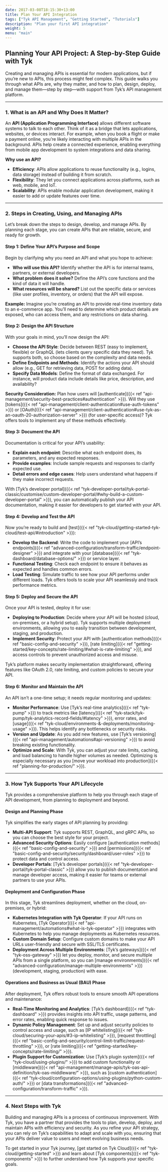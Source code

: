 ```yaml
---
date: 2017-03-08T18:15:30+13:00
title: Plan Your API Integration
tags: ["Tyk API Management", "Getting Started", "Tutorials"]
description: "Plan your first API integration"
weight: 5
menu: "main"
---
```


## Planning Your API Project: A Step-by-Step Guide with Tyk

Creating and managing APIs is essential for modern applications, but if you’re new to APIs, this process might feel complex. This guide walks you through what APIs are, why they matter, and how to plan, design, deploy, and manage them—step by step—with support from Tyk’s API management platform.

---

### 1. What is an API and Why Does It Matter?

An **API (Application Programming Interface)** allows different software systems to talk to each other. Think of it as a bridge that lets applications, websites, or devices interact. For example, when you book a flight or make a payment online, you’re likely interacting with multiple APIs in the background. APIs help create a connected experience, enabling everything from mobile app development to system integrations and data sharing.

**Why use an API?**
- **Efficiency**: APIs allow applications to reuse functionality (e.g., logins, data storage) instead of building it from scratch.
- **Flexibility**: They let you connect applications across platforms, such as web, mobile, and IoT.
- **Scalability**: APIs enable modular application development, making it easier to add or update features over time.

---

### 2. Steps in Creating, Using, and Managing APIs

Let’s break down the steps to design, develop, and manage APIs. By planning each stage, you can create APIs that are reliable, secure, and ready for growth.

#### **Step 1: Define Your API’s Purpose and Scope**

Begin by clarifying why you need an API and what you hope to achieve:
- **Who will use this API?** Identify whether the API is for internal teams, partners, or external developers.
- **What problem does it solve?** Define the API’s core functions and the kind of data it will handle.
- **What resources will be shared?** List out the specific data or services (like user profiles, inventory, or orders) that the API will expose.

**Example:** Imagine you’re creating an API to provide real-time inventory data to an e-commerce app. You’ll need to determine which product details are exposed, who can access them, and any restrictions on data sharing.

#### **Step 2: Design the API Structure**

With your goals in mind, you’ll now design the API:
- **Choose the API Style**: Decide between REST (easy to implement, flexible) or GraphQL (lets clients query specific data they need). Tyk supports both, so choose based on the complexity and data needs.
- **Define Endpoints and Methods**: Identify the actions your API should allow (e.g., GET for retrieving data, POST for adding data).
- **Specify Data Models**: Define the format of data exchanged. For instance, will product data include details like price, description, and availability?
  
**Security Consideration:** Plan how users will [authenticate]({{< ref "api-management/security-best-practices#authentication" >}}). Will they use [tokens]({{< ref "api-management/client-authentication#use-auth-tokens" >}}) or [OAuth]({{< ref "api-management/client-authentication#use-tyk-as-an-oauth-20-authorization-server" >}}) (for user-specific access)? Tyk offers tools to implement any of these methods effectively.

#### **Step 3: Document the API**

Documentation is critical for your API’s usability:
- **Explain each endpoint**: Describe what each endpoint does, its parameters, and any expected responses.
- **Provide examples**: Include sample requests and responses to clarify expected use.
- **Detail errors and edge cases**: Help users understand what happens if they make incorrect requests.

With [Tyk’s developer portal]({{< ref "tyk-developer-portal/tyk-portal-classic/customise/custom-developer-portal/#why-build-a-custom-developer-portal" >}}), you can automatically publish your API documentation, making it easier for developers to get started with your API.

#### **Step 4: Develop and Test the API**

Now you’re ready to build and [test]({{< ref "tyk-cloud/getting-started-tyk-cloud/test-api/#introduction" >}}):
- **Develop the Backend**: Write the code to implement your [API’s endpoints]({{< ref "advanced-configuration/transform-traffic/endpoint-designer" >}}) and integrate with your [database]({{< ref "tyk-dashboard/database-options/" >}}) or service layer.
- **Functional Testing**: Check each endpoint to ensure it behaves as expected and handles common errors.
- **Load Testing**: Simulate traffic to see how your API performs under different loads. Tyk offers tools to scale your API seamlessly and track performance metrics.

#### **Step 5: Deploy and Secure the API**

Once your API is tested, deploy it for use:
- **Deploying to Production**: Decide where your API will be hosted (cloud, on-premises, or a hybrid setup). Tyk supports multiple deployment environments, allowing you to easily transition between development, staging, and production.
- **Implement Security**: Protect your API with [authentication methods]({{< ref "basic-config-and-security" >}}), [rate limiting]({{< ref "getting-started/key-concepts/rate-limiting/#what-is-rate-limiting" >}}), and access controls to prevent unauthorized access and misuse.

Tyk’s platform makes security implementation straightforward, offering features like OAuth 2.0, rate limiting, and custom policies to secure your API.

#### **Step 6: Monitor and Maintain the API**

An API isn’t a one-time setup; it needs regular monitoring and updates:
- **Monitor Performance**: Use [Tyk’s real-time analytics]({{< ref "tyk-pump" >}}) to track metrics like [latency]({{< ref "tyk-stack/tyk-pump/tyk-analytics-record-fields/#latency" >}}), error rates, and [usage]({{< ref "tyk-cloud/environments-&-deployments/monitoring-usage" >}}). This helps identify any bottlenecks or security risks.
- **Version and Update**: As you add new features, use [Tyk’s versioning]({{< ref "api-management/automations#api-versioning" >}}) to avoid breaking existing functionality.
- **Optimize and Scale**: With Tyk, you can adjust your rate limits, caching, and load balancing to handle higher volumes as needed. Optimizing is especially necessary as you [move your workload into production]({{< ref "planning-for-production/" >}}).

---

### 3. How Tyk Supports Your API Lifecycle

Tyk provides a comprehensive platform to help you through each stage of API development, from planning to deployment and beyond.

#### **Design and Planning Phase**

Tyk simplifies the early stages of API planning by providing:
- **Multi-API Support**: Tyk supports REST, GraphQL, and gRPC APIs, so you can choose the best style for your project.
- **Advanced Security Options**: Easily configure [authentication methods]({{< ref "basic-config-and-security" >}}) and [permissions]({{< ref "basic-config-and-security/security/dashboard/user-roles" >}}) to protect data and control access.
- **Developer Portals**: [Tyk’s developer portals]({{< ref "tyk-developer-portal/tyk-portal-classic" >}}) allow you to publish documentation and manage developer access, making it easier for teams or external partners to use your APIs.

#### **Deployment and Configuration Phase**

In this stage, Tyk streamlines deployment, whether on the cloud, on-premises, or hybrid:
- **Kubernetes Integration with Tyk Operator**: If your API runs on Kubernetes, [Tyk Operator]({{< ref "api-management/automations#what-is-tyk-operator" >}}) integrates with Kubernetes to help you manage deployments as Kubernetes resources.
- **Custom Domain Setup**: Configure custom domains to make your API URLs user-friendly and secure with SSL/TLS certificates.
- **Deployment Across Multiple Environments**: [Tyk’s gateways]({{< ref "tyk-oss-gateway" >}}) let you deploy, monitor, and secure multiple APIs from a single platform, so you can [manage environments]({{< ref "advanced-configuration/manage-multiple-environments" >}}) (development, staging, production) with ease.

#### **Operations and Business as Usual (BAU) Phase**

After deployment, Tyk offers robust tools to ensure smooth API operations and maintenance:
- **Real-Time Monitoring and Analytics**: [Tyk’s dashboard]({{< ref "tyk-dashboard" >}}) provides insights into API traffic, usage patterns, and error rates, enabling quick response to issues.
- **Dynamic Policy Management**: Set up and adjust security policies to control access and usage, such as [IP whitelisting]({{< ref "tyk-cloud/securing-your-apis/#3-ip-whitelisting" >}}), [request throttling]({{< ref "basic-config-and-security/control-limit-traffic/request-throttling" >}}), or [rate limiting]({{< ref "getting-started/key-concepts/rate-limiting/" >}}).
- **Plugin Support for Customization**: Use [Tyk’s plugin system]({{< ref "tyk-cloud/using-plugins/" >}}) to add custom functionality or [middleware]({{< ref "api-management/manage-apis/tyk-oas-api-definition/tyk-oas-middleware/" >}}), such as [custom authentication]({{< ref "tyk-cloud/configuration-options/using-plugins/python-custom-auth/" >}}) or [data transformations]({{< ref "advanced-configuration/transform-traffic" >}}).

---

### 4. Next Steps with Tyk

Building and managing APIs is a process of continuous improvement. With Tyk, you have a partner that provides the tools to plan, develop, deploy, and maintain APIs with efficiency and security. As you refine your API strategy, you can rely on Tyk’s capabilities to adapt and scale with you, ensuring that your APIs deliver value to users and meet evolving business needs.

To get started in your Tyk journey, [get started on Tyk Cloud]({{< ref "tyk-cloud/getting-started" >}}) and learn about [Tyk components]({{< ref "tyk-components" >}}) to further understand how Tyk supports your specific goals.
